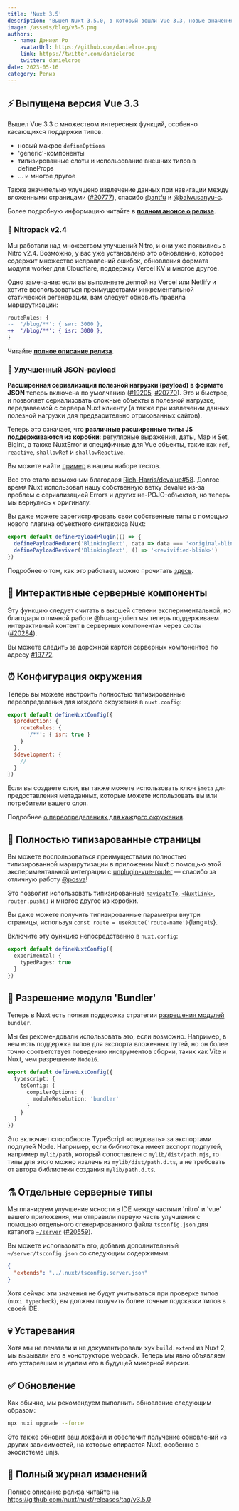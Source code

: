 ```yaml
---
title: 'Nuxt 3.5'
description: "Вышел Nuxt 3.5.0, в который вошли Vue 3.3, новые значения по умолчанию, интерактивные серверные компоненты, типизированные страницы, конфигурация окружения и многое другое."
image: /assets/blog/v3-5.png
authors:
  - name: Дэниел Ро
    avatarUrl: https://github.com/danielroe.png
    link: https://twitter.com/danielcroe
    twitter: danielcroe
date: 2023-05-16
category: Релиз
---
```


## ⚡️ Выпущена версия Vue 3.3

Вышел Vue 3.3 с множеством интересных функций, особенно касающихся поддержки типов.

* новый макрос `defineOptions`
* 'generic'-компоненты
* типизированные слоты и использование внешних типов в defineProps
* ... и многое другое

Также значительно улучшено извлечение данных при навигации между вложенными страницами ([#20777](https://github.com/nuxt/nuxt/pull/20777)), спасибо [@antfu](https://github.com/antfu) и [@baiwusanyu-c](https://github.com/baiwusanyu-c).

Более подробную информацию читайте в **[полном анонсе о релизе](https://blog.vuejs.org/posts/vue-3-3)**.

### 🙌 Nitropack v2.4

Мы работали над множеством улучшений Nitro, и они уже появились в Nitro v2.4. Возможно, у вас уже установлено это обновление, которое содержит множество исправлений ошибок, обновления формата модуля worker для Cloudflare, поддержку Vercel KV и многое другое.

Одно замечание: если вы выполняете деплой на Vercel или Netlify и хотите воспользоваться преимуществами инкрементальной статической регенерации, вам следует обновить правила маршрутизации:

```diff
routeRules: {
--  '/blog/**': { swr: 3000 },
++  '/blog/**': { isr: 3000 },
}
```

Читайте **[полное описание релиза](https://github.com/unjs/nitro/releases/tag/v2.4.0)**.

### 💖 Улучшенный JSON-payload

**Расширенная сериализация полезной нагрузки (payload) в формате JSON** теперь включена по умолчанию ([#19205](https://github.com/nuxt/nuxt/pull/19205), [#20770](https://github.com/nuxt/nuxt/pull/20770)). Это и быстрее, и позволяет сериализовать сложные объекты в полезной нагрузке, передаваемой с сервера Nuxt клиенту (а также при извлечении данных полезной нагрузки для предварительно отрисованных сайтов).

Теперь это означает, что **различные расширенные типы JS поддерживаются из коробки**: регулярные выражения, даты, Map и Set, BigInt, а также NuxtError и специфичные для Vue объекты, такие как `ref`, `reactive`, `shallowRef` и `shallowReactive`.

Вы можете найти [пример](https://github.com/nuxt/nuxt/blob/main/test/fixtures/basic/pages/json-payload.vue) в нашем наборе тестов.

Все это стало возможным благодаря [Rich-Harris/devalue#58](https://github.com/Rich-Harris/devalue/pull/58). Долгое время Nuxt использовал нашу собственную ветку devalue из-за проблем с сериализацией Errors и других не-POJO-объектов, но теперь мы вернулись к оригиналу.

Вы даже можете зарегистрировать свои собственные типы с помощью нового плагина объектного синтаксиса Nuxt:

```ts [plugins/custom-payload-type.ts]
export default definePayloadPlugin(() => {
  definePayloadReducer('BlinkingText', data => data === '<original-blink>' && '_')
  definePayloadReviver('BlinkingText', () => '<revivified-blink>')
})
```

Подробнее о том, как это работает, можно прочитать [здесь](https://github.com/rich-harris/devalue#custom-types).

## 🛝 Интерактивные серверные компоненты

Эту функцию следует считать в высшей степени экспериментальной, но благодаря отличной работе @huang-julien мы теперь поддерживаем интерактивный контент в серверных компонентах через _слоты_ ([#20284](https://github.com/nuxt/nuxt/pull/20284)).

Вы можете следить за дорожной картой серверных компонентов по адресу [#19772](https://github.com/nuxt/nuxt/ssues/19772).

## ⏰ Конфигурация окружения

Теперь вы можете настроить полностью типизированные переопределения для каждого окружения в `nuxt.config`:

```js
export default defineNuxtConfig({
  $production: {
    routeRules: {
      '/**': { isr: true }
    }
  },
  $development: {
    //
  }
})
```

Если вы создаете слои, вы также можете использовать ключ `$meta` для предоставления метаданных, которые можете использовать вы или потребители вашего слоя.

Подробнее [о переопределениях для каждого окружения](https://github.com/nuxt/nuxt/pull/20329).

## 💪 Полностью типизарованные страницы

Вы можете воспользоваться преимуществами полностью типизированной маршрутизации в приложении Nuxt с помощью этой экспериментальной интеграции с [unplugin-vue-router](https://github.com/posva/unplugin-vue-router) — спасибо за отличную работу [@posva](https://github.com/posva)!

Это позволит использовать типизированные [`navigateTo`](/docs/api/utils/navigate-to), [`<NuxtLink>`](/docs/api/components/nuxt-link), `router.push()` и многое другое из коробки.

Вы даже можете получить типизированные параметры внутри страницы, используя `const route = useRoute('route-name')`{lang=ts}.

Включите эту функцию непосредственно в `nuxt.config`:

```ts [nuxt.config.ts]
export default defineNuxtConfig({
  experimental: {
    typedPages: true
  }
})
```

## 🔎 Разрешение модуля 'Bundler'

Теперь в Nuxt есть полная поддержка стратегии [разрешения модулей](https://www.typescriptlang.org/docs/handbook/module-resolution.html) `bundler`.

Мы бы рекомендовали использовать это, если возможно. Например, в нем есть поддержка типов для экспорта вложенных путей, но он более точно соответствует поведению инструментов сборки, таких как Vite и Nuxt, чем разрешение `Node16`.

```ts [nuxt.config.ts]
export default defineNuxtConfig({
  typescript: {
    tsConfig: {
      compilerOptions: {
        moduleResolution: 'bundler'
      }
    }
  }
})
```

Это включает способность TypeScript «следовать» за экспортами подпутей Node. Например, если библиотека имеет экспорт подпутей, например `mylib/path`, который сопоставлен с `mylib/dist/path.mjs`, то типы для этого можно извлечь из `mylib/dist/path.d.ts`, а не требовать от автора библиотеки создания `mylib/path.d.ts`.

## ⚗️ Отдельные серверные типы

Мы планируем улучшение ясности в IDE между частями 'nitro' и 'vue' вашего приложения, мы отправили первую часть улучшения с помощью отдельного сгенерированного файла `tsconfig.json` для каталога [`~/server`](/docs/guide/directory-structure/server) ([#20559](https://github.com/nuxt/nuxt/pull/20559)).

Вы можете использовать его, добавив дополнительный `~/server/tsconfig.json` со следующим содержимым:

```json
{
  "extends": "../.nuxt/tsconfig.server.json"
}
```

Хотя сейчас эти значения не будут учитываться при проверке типов (`nuxi typecheck`), вы должны получить более точные подсказки типов в своей IDE.

## 💀 Устаревания

Хотя мы не печатали и не документировали хук `build.extend` из Nuxt 2, мы вызывали его в конструкторе webpack. Теперь мы явно объявляем его устаревшим и удалим его в будущей минорной версии.

## ✅ Обновление

Как обычно, мы рекомендуем выполнить обновление следующим образом:

```sh
npx nuxi upgrade --force
```

Это также обновит ваш локфайл и обеспечит получение обновлений из других зависимостей, на которые опирается Nuxt, особенно в экосистеме unjs.

## 📃 Полный журнал изменений

Полное описание релиза читайте на https://github.com/nuxt/nuxt/releases/tag/v3.5.0

